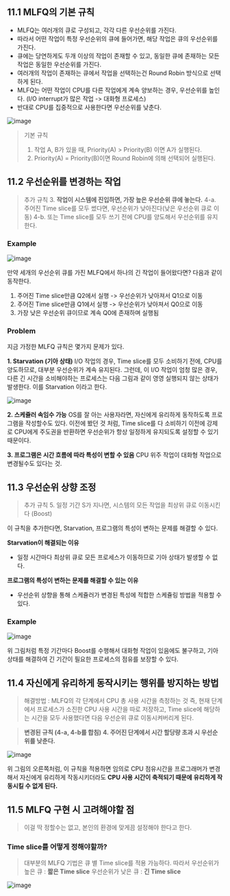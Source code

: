 ## 11.1 MLFQ의 기본 규칙

- MLFQ는 여러개의 큐로 구성되고, 각각 다른 우선순위를 가진다.
- 따라서 어떤 작업이 특정 우선순위의 큐에 들어가면, 해당 작업은 큐의 우선순위를 가진다.
- 큐에는 당연하게도 두개 이상의 작업이 존재할 수 있고, 동일한 큐에 존재하는 모든 작업은 동일한 우선순위를 가진다.
- 여러개의 작업이 존재하는 큐에서 작업을 선택하는건 Round Robin 방식으로 선택하게 된다.
- MLFQ는 어떤 작업이 CPU를 다른 작업에게 계속 양보하는 경우, 우선순위를 높인다. (I/O interrupt가 많은 작업 -> 대화형 프로세스)
- 반대로 CPU를 집중적으로 사용한다면 우선순위를 낮춘다.

![image](https://github.com/user-attachments/assets/13aa80fc-813a-4a25-887e-360d788bb593)

> 기본 규칙
> 1. 작업 A, B가 있을 때, Priority(A) > Priority(B) 이면 A가 실행된다.
> 2. Priority(A) = Priority(B)이면 Round Robin에 의해 선택되어 실행된다.

## 11.2 우선순위를 변경하는 작업

> 추가 규칙
> 3. **작업이 시스템에 진입하면, 가장 높은 우선순위 큐에 놓는다.**
> 4-a. 주어진 Time slice를 모두 썼다면, 우선순위가 낮아진다(낮은 우선순위 큐로 이동)
> 4-b. 또는 Time slice를 모두 쓰기 전에 CPU를 양도해서 우선순위를 유지한다.

### Example

![image](https://github.com/user-attachments/assets/db8e52c3-e17f-486e-a084-5d68e273772d)

만약 세개의 우선순위 큐를 가진 MLFQ에서 하나의 긴 작업이 들어왔다면? 다음과 같이 동작한다.

1. 주어진 Time slice만큼 Q2에서 실행 -> 우선순위가 낮아져서 Q1으로 이동
2. 주어진 Time slice만큼 Q1에서 실행 -> 우선순위가 낮아져서 Q0으로 이동
3. 가장 낮은 우선순위 큐이므로 계속 Q0에 존재하며 실행됨

### Problem

지금 가정한 MLFQ 규칙은 몇가지 문제가 있다.

**1. Starvation (기아 상태)**
I/O 작업의 경우, Time slice를 모두 소비하기 전에, CPU를 양도하므로, 대부분 우선순위가 계속 유지된다.
그런데, 이 I/O 작업이 엄청 많은 경우, 다른 긴 시간을 소비해야하는 프로세스는 다음 그림과 같이 영영 실행되지 않는 상태가 발생한다.
이를 Starvation 이라고 한다.

![image](https://github.com/user-attachments/assets/2410af78-5478-4731-8509-c6737c625f5e)

**2. 스케쥴러 속임수 가능**
OS를 잘 아는 사용자라면, 자신에게 유리하게 동작하도록 프로그램을 작성할수도 있다.
이전에 봤던 것 처럼, Time slice를 다 소비하기 이전에 강제로 CPU에게 주도권을 반환하면 우선순위가 항상 일정하게 유지되도록
설정할 수 있기 때문이다.

**3. 프로그램은 시간 흐름에 따라 특성이 변할 수 있음**
CPU 위주 작업이 대화형 작업으로 변경될수도 있다는 것.

## 11.3 우선순위 상향 조정

> 추가 규칙
> 5. 일정 기간 S가 지나면, 시스템의 모든 작업을 최상위 큐로 이동시킨다 (Boost)

이 규칙을 추가한다면, Starvation, 프로그램의 특성이 변하는 문제를 해결할 수 있다.

**Starvation이 해결되는 이유**
- 일정 시간마다 최상위 큐로 모든 프로세스가 이동하므로 기아 상태가 발생할 수 없다.

**프로그램의 특성이 변하는 문제를 해결할 수 있는 이유**
- 우선순위 상향을 통해 스케쥴러가 변경된 특성에 적합한 스케쥴링 방법을 적용할 수 있다.

### Example

![image](https://github.com/user-attachments/assets/d958e8be-0d08-4bf2-8553-df3c1725ad6a)

위 그림처럼 특정 기간마다 Boost를 수행해서 대화형 작업이 있음에도 불구하고, 기아 상태를 해결하여
긴 기간이 필요한 프로세스의 점유를 보장할 수 있다.

## 11.4 자신에게 유리하게 동작시키는 행위를 방지하는 방법

> 해결방법 : MLFQ의 각 단계에서 CPU 총 사용 시간을 측정하는 것
> 즉, 현재 단계에서 프로세스가 소진한 CPU 사용 시간을 따로 저장하고, Time slice에 해당하는 시간을 모두 사용했다면
> 다음 우선순위 큐로 이동시켜버리게 된다.

> **변경된 규칙 (4-a, 4-b를 합침)**
> **4. 주어진 단계에서 시간 할당량 초과 시 우선순위를 낮춘다.**

![image](https://github.com/user-attachments/assets/b526f4a4-7fa3-429c-acc7-174c17e09e7f)

위 그림의 오른쪽처럼, 이 규칙을 적용하면 임의로 CPU 점유시간을 프로그래머가 변경해서 자신에게 유리하게 작동시키더라도
**CPU 사용 시간이 축적되기 때문에 유리하게 작동시킬 수 없게 된다.**

## 11.5 MLFQ 구현 시 고려해야할 점

> 이걸 딱 정할수는 없고, 본인의 환경에 맞게끔 설정해야 한다고 한다.

### Time slice를 어떻게 정해야할까?
> 대부분의 MLFQ 기법은 큐 별 Time slice를 적용 가능하다.
> 따라서 우선순위가 높은 큐 : **짧은 Time slice**
> 우선순위가 낮은 큐 : **긴 Time slice**

![image](https://github.com/user-attachments/assets/6e139e11-50b4-4cf1-940b-25df346c81e8)

